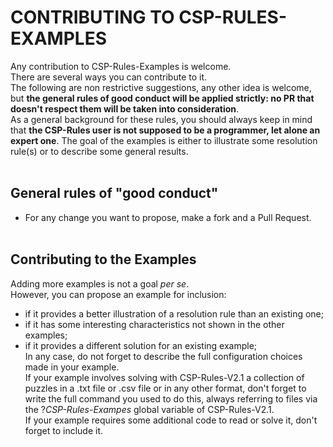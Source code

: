 
# CONTRIBUTING TO CSP-RULES-EXAMPLES

Any contribution to CSP-Rules-Examples is welcome.<br>
There are several ways you can contribute to it.<br>
The following are non restrictive suggestions, any other idea is welcome, but **the general rules of good conduct will be applied strictly: no PR that doesn't respect them will be taken into consideration**.<br>
As a general background for these rules, you should always keep in mind that **the CSP-Rules user is not supposed to be a programmer, let alone an expert one**. The goal of the examples is either to illustrate some resolution rule(s) or to describe some general results. <br><br>

## General rules of "good conduct" 

* For any change you want to propose, make a fork and a Pull Request.<br><br>


## Contributing to the Examples 
Adding more examples is not a goal _per se_. <br>
However, you can propose an example for inclusion:
- if it provides a better illustration of a resolution rule than an existing one;<br>
- if it has some interesting characteristics not shown in the other examples;<br>
- if it provides a different solution for an existing example;<br>
In any case, do not forget to describe the full configuration choices made in your example.<br>
If your example involves solving with CSP-Rules-V2.1 a collection of puzzles in a .txt file or .csv file or in any other format, don't forget to write the full command you used to do this, always referring to files via the ?*CSP-Rules-Exampes* global variable of CSP-Rules-V2.1.<br>
If your example requires some additional code to read or solve it, don't forget to include it.


<br><br>










